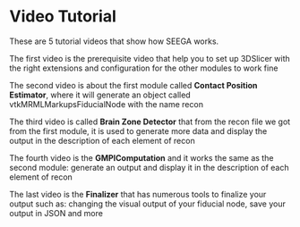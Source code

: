 # Video Tutorial
These are 5 tutorial videos that show how SEEGA works.

The first video is the prerequisite video that help you to set up 3DSlicer with the right extensions and configuration for the other modules to work fine

The second video is about the first module called **Contact Position Estimator**, where it will generate an object called vtkMRMLMarkupsFiducialNode with the name recon

The third video is called **Brain Zone Detector** that from the recon file we got from the first module, it is used to generate more data and display the output in the description of each element of recon

The fourth video is the **GMPIComputation** and it works the same as the second module: generate an output and display it in the description of each element of recon

The last video is the **Finalizer** that has numerous tools to finalize your output such as: changing the visual output of your fiducial node, save your output in JSON and more
